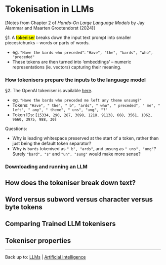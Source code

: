 # Tokenisation in LLMs

[Notes from Chapter 2 of *Hands-On Large Language Models* by Jay Alammar and Maarten Grootendorst (2024)]

§1. A <mark>tokeniser</mark> breaks down the input text prompt into smaller pieces/chunks – words or parts of words.
- eg. `"Have the bards who preceded"`: `"Have", "the", "bards", "who", "preceded"`
- These tokens are then turned into ‘embeddings’ – numeric representations (ie. vectors) capturing their meaning.

### How tokenisers prepare the inputs to the language model

§2. The OpenAI tokeniser is available [here](https://platform.openai.com/tokenizer).
- eg. `"Have the bards who preceded me left any theme unsung?"`
- Tokens: `"Have", " the", " b", "ards", " who", " preceded", " me", " left", " any", " theme", " uns", "ung", "?"`
- Token IDs: `[15334, 290, 287, 3098, 1218, 91138, 668, 3561, 1062, 9660, 3975, 988, 30]`

Questions:
- Why is leading whitespace preserved at the start of a token, rather than just being the default token separator?
- Why is `bards` tokenised as `" b", "ards"`, and `unsung` as `" uns", "ung"`? Surely `"bard", "s"` and `"un", "sung"` would make more sense?

### Downloading and running an LLM

## How does the tokeniser break down text?

## Word versus subword versus character versus byte tokens

## Comparing Trained LLM tokenisers

## Tokeniser properties




----

Back up to: [LLMs](index.md) | [Artificial Intelligence](../index.md)
